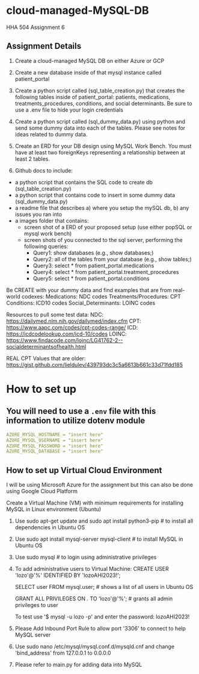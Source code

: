 # cloud-managed-MySQL-DB
HHA 504 Assignment 6

## Assignment Details
1. Create a cloud-managed MySQL DB on either Azure or GCP

2. Create a new database inside of that mysql instance called patient_portal  

3. Create a python script called (sql_table_creation.py) that creates the following tables inside of patient_portal: patients, medications, treatments_procedures, conditions, and social determinants. Be sure to use a .env file to hide your login credentials 

4. Create a python script called (sql_dummy_data.py) using python and send some dummy data into each of the tables. Please see notes for ideas related to dummy data. 

5. Create an ERD for your DB design using MySQL Work Bench. You must have at least two foreignKeys representing a relationship between at least 2 tables. 

6. Github docs to include: 
- a python script that contains the SQL code to create db (sql_table_creation.py) 
- a python script that contains code to insert in some dummy data (sql_dummy_data.py) 
- a readme file that describes a) where you setup the mySQL db, b) any issues you ran into 
- a images folder that contains: 
    - screen shot of a ERD of your proposed setup (use either popSQL or mysql work bench) 
    - screen shots of you connected to the sql server, performing the following queries: 
        - Query1: show databases (e.g., show databases;) 
        - Query2: all of the tables from your database (e.g., show tables;)  
        - Query3: select * from patient_portal.medications 
        - Query4: select * from patient_portal.treatment_procedures
        - Query5: select * from patient_portal.conditions

Be CREATE with your dummy data and find examples that are from real-world codexes: 
Medications: NDC codes
Treatments/Procedures: CPT 
Conditions: ICD10 codes
Social_Determinants: LOINC codes 

Resources to pull some test data: 
NDC: https://dailymed.nlm.nih.gov/dailymed/index.cfm 
CPT: https://www.aapc.com/codes/cpt-codes-range/
ICD: https://icdcodelookup.com/icd-10/codes
LOINC: https://www.findacode.com/loinc/LG41762-2--socialdeterminantsofhealth.html

REAL CPT Values that are older: https://gist.github.com/lieldulev/439793dc3c5a6613b661c33d71fdd185

# How to set up


## You will need to use a `.env` file with this information to utilize dotenv module

```yaml
AZURE_MYSQL_HOSTNAME = "insert here"
AZURE_MYSQL_USERNAME = "insert here"
AZURE_MYSQL_PASSWORD = "insert here"
AZURE_MYSQL_DATABASE = "insert here"
```


## How to set up Virtual Cloud Environment

I will be using Microsoft Azure for the assignment but this can also be done using Google Cloud Platform

Create a Virtual Machine (VM) with minimum requirements for installing MySQL in Linux environment (Ubuntu)

1. Use sudo apt-get update and sudo apt install python3-pip # to install all dependencies in Ubuntu OS

2. Use sudo apt install mysql-server mysql-client # to install MySQL in Ubuntu OS

3. Use sudo mysql # to login using administrative privileges

4. To add administrative users to Virtual Machine: CREATE USER 'lozo'@'%' IDENTIFIED BY 'lozoAHI2023!';

    SELECT user FROM mysql.user; # shows a list of all users in Ubuntu OS

    GRANT ALL PRIVILEGES ON *.* TO 'lozo'@'%'; # grants all admin privileges to user

    To test use '$ mysql -u lozo -p' and enter the password: lozoAHI2023!

5. Please Add Inbound Port Rule to allow port '3306' to connect to help MySQL server

6. Use sudo nano /etc/mysql/mysql.conf.d/mysqld.cnf and change 'bind_address' from 127.0.0.1 to 0.0.0.0

7. Please refer to main.py for adding data into MySQL